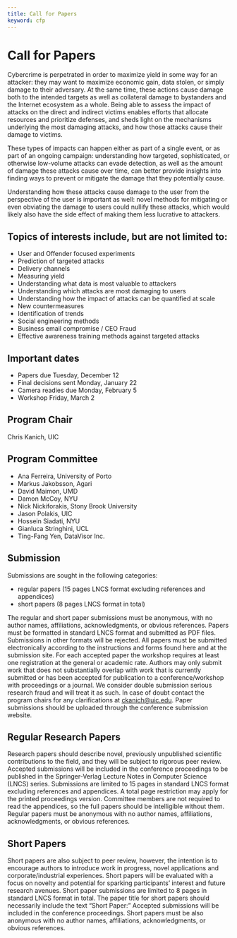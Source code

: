 ```yaml
---
title: Call for Papers
keyword: cfp
---
```


# Call for Papers

Cybercrime is perpetrated in order to maximize yield in some way for an
attacker: they may want to maximize economic gain, data stolen, or simply
damage to their adversary. At the same time, these actions cause damage both to
the intended targets as well as collateral damage to bystanders and the
Internet ecosystem as a whole. Being able to assess the impact of attacks on
the direct and indirect victims enables efforts that allocate resources and
prioritize defenses, and sheds light on the mechanisms underlying the most
damaging attacks, and how those attacks cause their damage to victims.

These types of impacts can happen either as part of a single event, or as part
of an ongoing campaign: understanding how targeted, sophisticated, or otherwise
low-volume attacks can evade detection, as well as the amount of damage these
attacks cause over time, can better provide insights into finding ways to
prevent or mitigate the damage that they potentially cause.


Understanding how these attacks cause damage to the user from the perspective
of the user is important as well: novel methods for mitigating or even
obviating the damage to users could nullify these attacks, which would likely
also have the side effect of making them less lucrative to attackers.


## Topics of interests include, but are not limited to:

* User and Offender focused experiments
* Prediction of targeted attacks
* Delivery channels
* Measuring yield
* Understanding what data is most valuable to attackers
* Understanding which attacks are most damaging to users
* Understanding how the impact of attacks can be quantified at scale
* New countermeasures
* Identification of trends
* Social engineering methods
* Business email compromise / CEO Fraud
* Effective awareness training methods against targeted attacks

## Important dates

* Papers due Tuesday, December 12
* Final decisions sent Monday, January 22
* Camera readies due Monday, February 5
* Workshop Friday, March 2

## Program Chair

Chris Kanich, UIC

## Program Committee

* Ana Ferreira, University of Porto
* Markus Jakobsson, Agari
* David Maimon, UMD
* Damon McCoy, NYU
* Nick Nickiforakis, Stony Brook University
* Jason Polakis, UIC
* Hossein Siadati, NYU
* Gianluca Stringhini, UCL
* Ting-Fang Yen, DataVisor Inc.


## Submission

Submissions are sought in the following categories: 
* regular papers (15 pages LNCS format excluding references and appendices)
* short papers (8 pages LNCS format in total)

The regular and short paper submissions must be anonymous, with no author
names, affiliations, acknowledgments, or obvious references. Papers must be
formatted in standard LNCS format and submitted as PDF files. Submissions in
other formats will be rejected. All papers must be submitted electronically
according to the instructions and forms found here and at the submission site.
For each accepted paper the workshop requires at least one registration at the
general or academic rate. Authors may only submit work that does not
substantially overlap with work that is currently submitted or has been
accepted for publication to a conference/workshop with proceedings or a
journal. We consider double submission serious research fraud and will treat it
as such. In case of doubt contact the program chairs for any clarifications at
<ckanich@uic.edu>. Paper submissions should be uploaded through the conference
submission website.

## Regular Research Papers

Research papers should describe novel, previously unpublished scientific
contributions to the field, and they will be subject to rigorous peer review.
Accepted submissions will be included in the conference proceedings to be
published in the Springer-Verlag Lecture Notes in Computer Science (LNCS)
series. Submissions are limited to 15 pages in standard LNCS format excluding
references and appendices. A total page restriction may apply for the printed
proceedings version. Committee members are not required to read the appendices,
so the full papers should be intelligible without them. Regular papers must be
anonymous with no author names, affiliations, acknowledgments, or obvious
references.

## Short Papers

Short papers are also subject to peer review, however, the intention is to
encourage authors to introduce work in progress, novel applications and
corporate/industrial experiences. Short papers will be evaluated with a focus
on novelty and potential for sparking participants’ interest and future
research avenues. Short paper submissions are limited to 8 pages in standard
LNCS format in total. The paper title for short papers should necessarily
include the text “Short Paper:” Accepted submissions will be included in the
conference proceedings. Short papers must be also anonymous with no author
names, affiliations, acknowledgments, or obvious references.

